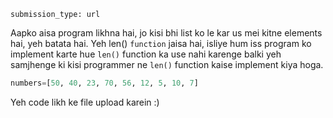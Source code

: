 ```ngMeta
submission_type: url
```

Aapko aisa program likhna hai, jo kisi bhi list ko le kar us mei kitne elements hai, yeh batata hai. Yeh len() `function` jaisa hai, isliye hum iss program ko implement karte hue `len()` function ka use nahi karenge balki yeh samjhenge ki kisi programmer ne `len()` function kaise implement kiya hoga.

```python
numbers=[50, 40, 23, 70, 56, 12, 5, 10, 7]
```

Yeh code likh ke file upload karein :)
